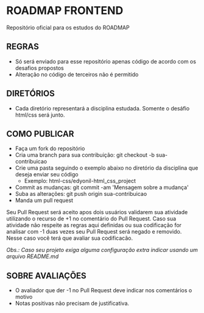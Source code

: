 # ROADMAP FRONTEND
Repositório oficial para os estudos do ROADMAP

## REGRAS
* Só será enviado para esse repositório apenas código de acordo com os desafios propostos
* Alteração no código de terceiros não é permitido

## DIRETÓRIOS
* Cada diretório representará a disciplina estudada. Somente o desáfio html/css será junto.

## COMO PUBLICAR

* Faça um fork do repositório
* Cria uma branch para sua contribuição: git checkout -b sua-contribuicao
* Crie uma pasta seguindo o exemplo abaixo no diretório da disciplina que deseja enviar seu código
  * Exemplo: html-css/edyonil-html_css_project
* Commit as mudanças: git commit -am 'Mensagem sobre a mudança'
* Suba as alterações: git push origin sua-contribuicao
* Manda um pull request

Seu Pull Request será aceito apos dois usuários validarem sua atividade utilizando o recurso de +1 no comentário do Pull Request. Caso sua atividade não respeite as regras aqui definidas ou sua codificação for analisar com -1 duas vezes seu Pull Request será negado e removido. Nesse caso você terá que avaliar sua codificacão.

*Obs.: Caso seu projeto exiga alguma configuração extra indicar usando um arquivo README.md*

## SOBRE AVALIAÇÕES

* O avaliador que der -1 no Pull Request deve indicar nos comentários o motivo
* Notas positivas não precisam de justificativa.
